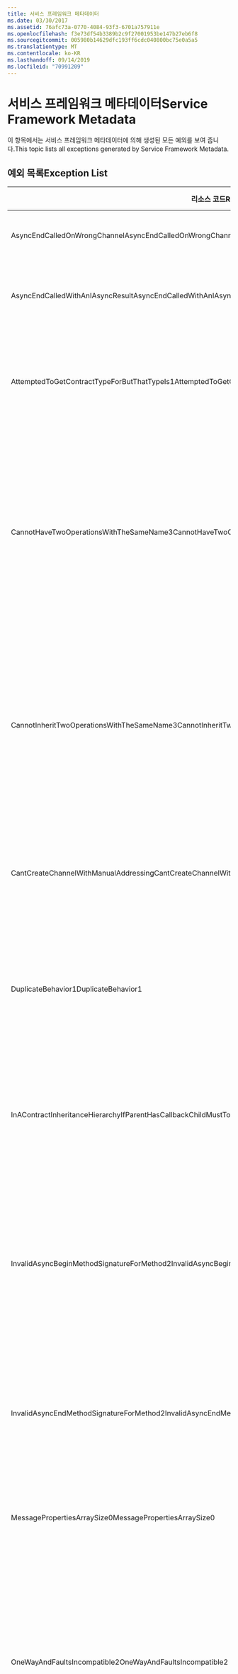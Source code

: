 ```yaml
---
title: 서비스 프레임워크 메타데이터
ms.date: 03/30/2017
ms.assetid: 76afc73a-0770-4084-93f3-6701a757911e
ms.openlocfilehash: f3e73df54b3389b2c9f27001953be147b27eb6f8
ms.sourcegitcommit: 005980b14629dfc193ff6cdc040800bc75e0a5a5
ms.translationtype: MT
ms.contentlocale: ko-KR
ms.lasthandoff: 09/14/2019
ms.locfileid: "70991209"
---
```

# <a name="service-framework-metadata"></a><span data-ttu-id="ff8f2-102">서비스 프레임워크 메타데이터</span><span class="sxs-lookup"><span data-stu-id="ff8f2-102">Service Framework Metadata</span></span>
<span data-ttu-id="ff8f2-103">이 항목에서는 서비스 프레임워크 메타데이터에 의해 생성된 모든 예외를 보여 줍니다.</span><span class="sxs-lookup"><span data-stu-id="ff8f2-103">This topic lists all exceptions generated by Service Framework Metadata.</span></span>  
  
## <a name="exception-list"></a><span data-ttu-id="ff8f2-104">예외 목록</span><span class="sxs-lookup"><span data-stu-id="ff8f2-104">Exception List</span></span>  
  
|<span data-ttu-id="ff8f2-105">리소스 코드</span><span class="sxs-lookup"><span data-stu-id="ff8f2-105">Resource Code</span></span>|<span data-ttu-id="ff8f2-106">리소스 문자열</span><span class="sxs-lookup"><span data-stu-id="ff8f2-106">Resource String</span></span>|  
|-------------------|---------------------|  
|<span data-ttu-id="ff8f2-107">AsyncEndCalledOnWrongChannel</span><span class="sxs-lookup"><span data-stu-id="ff8f2-107">AsyncEndCalledOnWrongChannel</span></span>|<span data-ttu-id="ff8f2-108">비동기 End가 잘못된 채널에서 호출되었습니다.</span><span class="sxs-lookup"><span data-stu-id="ff8f2-108">An asynchronous End was called on the wrong channel.</span></span>|  
|<span data-ttu-id="ff8f2-109">AsyncEndCalledWithAnIAsyncResult</span><span class="sxs-lookup"><span data-stu-id="ff8f2-109">AsyncEndCalledWithAnIAsyncResult</span></span>|<span data-ttu-id="ff8f2-110">비동기 End가 다른 Begin 메서드의 IAsyncResult와 함께 호출되었습니다.</span><span class="sxs-lookup"><span data-stu-id="ff8f2-110">An asynchronous End was called with an IAsyncResult from a different Begin method.</span></span>|  
|<span data-ttu-id="ff8f2-111">AttemptedToGetContractTypeForButThatTypeIs1</span><span class="sxs-lookup"><span data-stu-id="ff8f2-111">AttemptedToGetContractTypeForButThatTypeIs1</span></span>|<span data-ttu-id="ff8f2-112">지정 된에 대 한 계약 형식을 가져오려고 했습니다.</span><span class="sxs-lookup"><span data-stu-id="ff8f2-112">Attempted to get contract type for the specified.</span></span> <span data-ttu-id="ff8f2-113">형식이 ServiceContract가 아니고 ServiceContract를 상속 하지 않습니다.</span><span class="sxs-lookup"><span data-stu-id="ff8f2-113">The type is not a ServiceContract and it does not inherit a ServiceContract.</span></span>|  
|<span data-ttu-id="ff8f2-114">CannotHaveTwoOperationsWithTheSameName3</span><span class="sxs-lookup"><span data-stu-id="ff8f2-114">CannotHaveTwoOperationsWithTheSameName3</span></span>|<span data-ttu-id="ff8f2-115">동일한 계약에 이름이 같은 두 개의 작업을 가질 수 없습니다.</span><span class="sxs-lookup"><span data-stu-id="ff8f2-115">Cannot have two operations in the same contract with the same name.</span></span> <span data-ttu-id="ff8f2-116">지정된 형식의 지정된 메서드가 이 규칙을 위반합니다.</span><span class="sxs-lookup"><span data-stu-id="ff8f2-116">The specified methods in the specified type violate this rule.</span></span> <span data-ttu-id="ff8f2-117">메서드 이름을 변경하거나 OperationContractAttribute의 Name 속성을 사용하여 작업 중 하나의 이름을 변경할 수 있습니다.</span><span class="sxs-lookup"><span data-stu-id="ff8f2-117">Change the name of one of the operations by changing the method name or by using the Name property of OperationContractAttribute.</span></span>|  
|<span data-ttu-id="ff8f2-118">CannotInheritTwoOperationsWithTheSameName3</span><span class="sxs-lookup"><span data-stu-id="ff8f2-118">CannotInheritTwoOperationsWithTheSameName3</span></span>|<span data-ttu-id="ff8f2-119">이름이 같은 두 개의 다른 작업을 상속할 수 없습니다.</span><span class="sxs-lookup"><span data-stu-id="ff8f2-119">Cannot inherit two different operations with the same name.</span></span> <span data-ttu-id="ff8f2-120">지정된 계약의 지정된 작업이 이 규칙을 위반합니다.</span><span class="sxs-lookup"><span data-stu-id="ff8f2-120">The specified operation from the specified contracts violate this rule.</span></span> <span data-ttu-id="ff8f2-121">메서드 이름을 변경하거나 OperationContractAttribute의 Name 속성을 사용하여 작업 중 하나의 이름을 변경할 수 있습니다.</span><span class="sxs-lookup"><span data-stu-id="ff8f2-121">Change the name of one of the operations by changing the method name or by using the Name property of OperationContractAttribute.</span></span>|  
|<span data-ttu-id="ff8f2-122">CantCreateChannelWithManualAddressing</span><span class="sxs-lookup"><span data-stu-id="ff8f2-122">CantCreateChannelWithManualAddressing</span></span>|<span data-ttu-id="ff8f2-123">수동 주소 지정이 필요하지만 이중 통신만 지원하는 바인딩 및 요청/회신이 필요한 계약에 대한 채널을 만들 수 없습니다.</span><span class="sxs-lookup"><span data-stu-id="ff8f2-123">Cannot create a channel for a contract that requires a request/reply and a binding that requires manual addressing but only supports duplex communication.</span></span>|  
|<span data-ttu-id="ff8f2-124">DuplicateBehavior1</span><span class="sxs-lookup"><span data-stu-id="ff8f2-124">DuplicateBehavior1</span></span>|<span data-ttu-id="ff8f2-125">컬렉션에 값을 추가할 수 없습니다.</span><span class="sxs-lookup"><span data-stu-id="ff8f2-125">The value cannot be added to the collection.</span></span> <span data-ttu-id="ff8f2-126">지정된 동일한 형식의 항목이 이미 컬렉션에 있습니다.</span><span class="sxs-lookup"><span data-stu-id="ff8f2-126">The collection already contains an item of the same specified type.</span></span> <span data-ttu-id="ff8f2-127">이 컬렉션은 각 형식의 인스턴스를 하나만 지원합니다.</span><span class="sxs-lookup"><span data-stu-id="ff8f2-127">This collection only supports one instance of each type.</span></span>|  
|<span data-ttu-id="ff8f2-128">InAContractInheritanceHierarchyIfParentHasCallbackChildMustToo</span><span class="sxs-lookup"><span data-stu-id="ff8f2-128">InAContractInheritanceHierarchyIfParentHasCallbackChildMustToo</span></span>|<span data-ttu-id="ff8f2-129">지정된 기본 서비스 계약에 지정된 콜백 계약이 있으므로 지정된 파생 서비스 계약에서도 지정된 형식 또는 파생 형식을 해당 콜백 계약으로 지정해야 합니다.</span><span class="sxs-lookup"><span data-stu-id="ff8f2-129">Because the specified base service contract has a specified callback contract, the specified derived service contract must also specify either the specified type, or a derived type as its callback contract.</span></span>|  
|<span data-ttu-id="ff8f2-130">InvalidAsyncBeginMethodSignatureForMethod2</span><span class="sxs-lookup"><span data-stu-id="ff8f2-130">InvalidAsyncBeginMethodSignatureForMethod2</span></span>|<span data-ttu-id="ff8f2-131">지정된 ServiceContract 형식의 지정된 메서드에 대한 잘못된 비동기 Begin 메서드 서명이 있습니다.</span><span class="sxs-lookup"><span data-stu-id="ff8f2-131">Invalid asynchronous Begin method signature for the specified method in the specified ServiceContract type.</span></span> <span data-ttu-id="ff8f2-132">Begin 메서드는 AsyncCallback 및 개체를 마지막 두 개의 인수로 가지고 IAsyncResult를 반환해야 합니다.</span><span class="sxs-lookup"><span data-stu-id="ff8f2-132">Your begin method must take an AsyncCallback and an object as the last two arguments and return an IAsyncResult.</span></span>|  
|<span data-ttu-id="ff8f2-133">InvalidAsyncEndMethodSignatureForMethod2</span><span class="sxs-lookup"><span data-stu-id="ff8f2-133">InvalidAsyncEndMethodSignatureForMethod2</span></span>|<span data-ttu-id="ff8f2-134">지정된 ServiceContract 형식의 지정된 메서드에 대한 잘못된 비동기 End 메서드 서명이 있습니다.</span><span class="sxs-lookup"><span data-stu-id="ff8f2-134">Invalid asynchronous End method signature for the specified method in the specified ServiceContract type.</span></span> <span data-ttu-id="ff8f2-135">End 메서드는 IAsyncResult를 마지막 인수로 가져야 합니다.</span><span class="sxs-lookup"><span data-stu-id="ff8f2-135">Your end method must take an IAsyncResult as the last argument.</span></span>|  
|<span data-ttu-id="ff8f2-136">MessagePropertiesArraySize0</span><span class="sxs-lookup"><span data-stu-id="ff8f2-136">MessagePropertiesArraySize0</span></span>|<span data-ttu-id="ff8f2-137">전달된 배열이 이 컬렉션에 포함된 모든 속성을 보유할 수 있는 충분한 공간이 없습니다.</span><span class="sxs-lookup"><span data-stu-id="ff8f2-137">The array that was passed does not have enough space to hold all the properties contained by this collection.</span></span>|  
|<span data-ttu-id="ff8f2-138">OneWayAndFaultsIncompatible2</span><span class="sxs-lookup"><span data-stu-id="ff8f2-138">OneWayAndFaultsIncompatible2</span></span>|<span data-ttu-id="ff8f2-139">지정된 형식의 지정된 메서드가 IsOneWay=true로 표시되었으며 하나 이상의 FaultContractAttributes를 선언합니다.</span><span class="sxs-lookup"><span data-stu-id="ff8f2-139">The specified method in the specified type is marked as IsOneWay=true and declares one or more FaultContractAttributes.</span></span> <span data-ttu-id="ff8f2-140">단방향 메서드는 FaultContractAttributes를 선언할 수 없습니다.</span><span class="sxs-lookup"><span data-stu-id="ff8f2-140">One-way methods cannot declare FaultContractAttributes.</span></span> <span data-ttu-id="ff8f2-141">IsOneWay를 false로 변경하거나 FaultContractAttributes를 제거하십시오.</span><span class="sxs-lookup"><span data-stu-id="ff8f2-141">Change IsOneWay to false or remove the FaultContractAttributes.</span></span>|  
|<span data-ttu-id="ff8f2-142">UnsupportedWSDLOnlyOneMessage</span><span class="sxs-lookup"><span data-stu-id="ff8f2-142">UnsupportedWSDLOnlyOneMessage</span></span>|<span data-ttu-id="ff8f2-143">지원되지 않는 웹 서비스 기술 언어입니다.</span><span class="sxs-lookup"><span data-stu-id="ff8f2-143">Unsupported Web Services Description Language.</span></span> <span data-ttu-id="ff8f2-144">하나의 메시지 부분만 오류 메시지에 지원됩니다.</span><span class="sxs-lookup"><span data-stu-id="ff8f2-144">Only one message part is supported for fault messages.</span></span> <span data-ttu-id="ff8f2-145">이 오류 메시지는 둘 이상의 메시지 부분을 참조합니다.</span><span class="sxs-lookup"><span data-stu-id="ff8f2-145">This fault message refers to more than one message part.</span></span> <span data-ttu-id="ff8f2-146">웹 서비스 기술 언어 파일에 대한 편집 액세스 권한이 있으면, 오류 메시지가 한 부분만 참조하도록 추가 메시지 부분을 제거함으로써 문제를 해결할 수 있습니다.</span><span class="sxs-lookup"><span data-stu-id="ff8f2-146">If you have edit access to the Web Services Description Language file, you can fix the problem by removing the extra message parts such that fault message references just one part.</span></span>|  
|<span data-ttu-id="ff8f2-147">UnsupportedWSDLTheFault</span><span class="sxs-lookup"><span data-stu-id="ff8f2-147">UnsupportedWSDLTheFault</span></span>|<span data-ttu-id="ff8f2-148">지원되지 않는 웹 서비스 기술 언어입니다.</span><span class="sxs-lookup"><span data-stu-id="ff8f2-148">Unsupported Web Services Description Language.</span></span> <span data-ttu-id="ff8f2-149">오류 메시지 부분은 요소를 참조해야 합니다.</span><span class="sxs-lookup"><span data-stu-id="ff8f2-149">The fault message part must reference an element.</span></span> <span data-ttu-id="ff8f2-150">이 오류 메시지는 요소를 참조하지 않습니다.</span><span class="sxs-lookup"><span data-stu-id="ff8f2-150">This fault message does not refer to an element.</span></span> <span data-ttu-id="ff8f2-151">웹 서비스 정의 언어 문서에 대한 편집 액세스 권한이 있으면, 'element' 특성을 사용하여 스키마 요소를 참조함으로써 문제를 해결할 수 있습니다.</span><span class="sxs-lookup"><span data-stu-id="ff8f2-151">If you have edit access to the Web Services Definition Language document, you can fix the problem by referencing a schema element using the 'element' attribute.</span></span>|  
|<span data-ttu-id="ff8f2-152">WsdlImportErrorDependencyDetail</span><span class="sxs-lookup"><span data-stu-id="ff8f2-152">WsdlImportErrorDependencyDetail</span></span>|<span data-ttu-id="ff8f2-153">지정된 다른 값이 종속되어 있는 지정된 값을 가져오는 동안 오류가 발생했습니다.</span><span class="sxs-lookup"><span data-stu-id="ff8f2-153">An error occurred while importing the specified that the other specified value is dependent on.</span></span> <span data-ttu-id="ff8f2-154">Xpath도 지정되었습니다.</span><span class="sxs-lookup"><span data-stu-id="ff8f2-154">The Xpath is also specified.</span></span>|  
|<span data-ttu-id="ff8f2-155">XsdMissingRequiredAttribute1</span><span class="sxs-lookup"><span data-stu-id="ff8f2-155">XsdMissingRequiredAttribute1</span></span>|<span data-ttu-id="ff8f2-156">지정된 필수 특성이 없습니다.</span><span class="sxs-lookup"><span data-stu-id="ff8f2-156">Missing the specified required attribute.</span></span>|
